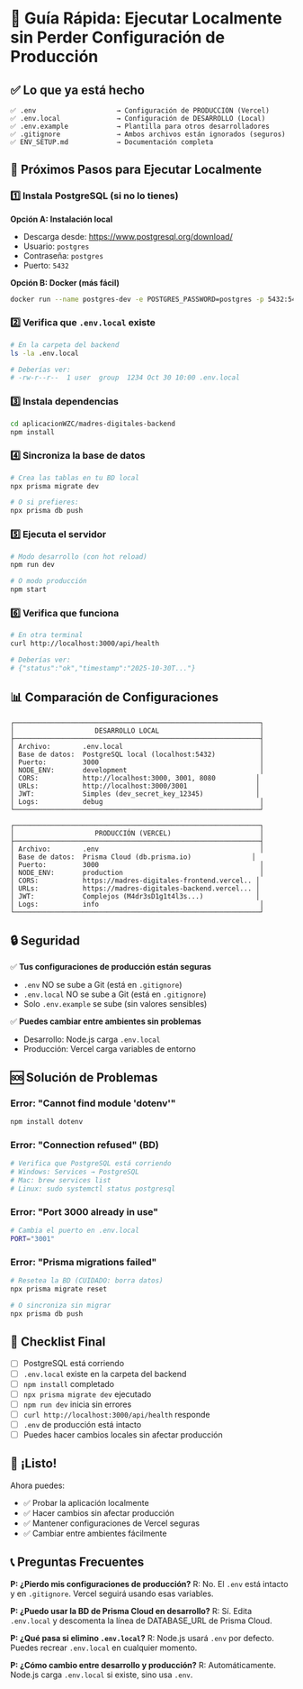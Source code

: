 # 🚀 Guía Rápida: Ejecutar Localmente sin Perder Configuración de Producción

## ✅ Lo que ya está hecho

```
✅ .env                    → Configuración de PRODUCCIÓN (Vercel)
✅ .env.local              → Configuración de DESARROLLO (Local)
✅ .env.example            → Plantilla para otros desarrolladores
✅ .gitignore              → Ambos archivos están ignorados (seguros)
✅ ENV_SETUP.md            → Documentación completa
```

## 🎯 Próximos Pasos para Ejecutar Localmente

### 1️⃣ Instala PostgreSQL (si no lo tienes)

**Opción A: Instalación local**
- Descarga desde: https://www.postgresql.org/download/
- Usuario: `postgres`
- Contraseña: `postgres`
- Puerto: `5432`

**Opción B: Docker (más fácil)**
```bash
docker run --name postgres-dev -e POSTGRES_PASSWORD=postgres -p 5432:5432 -d postgres
```

### 2️⃣ Verifica que `.env.local` existe

```bash
# En la carpeta del backend
ls -la .env.local

# Deberías ver:
# -rw-r--r--  1 user  group  1234 Oct 30 10:00 .env.local
```

### 3️⃣ Instala dependencias

```bash
cd aplicacionWZC/madres-digitales-backend
npm install
```

### 4️⃣ Sincroniza la base de datos

```bash
# Crea las tablas en tu BD local
npx prisma migrate dev

# O si prefieres:
npx prisma db push
```

### 5️⃣ Ejecuta el servidor

```bash
# Modo desarrollo (con hot reload)
npm run dev

# O modo producción
npm start
```

### 6️⃣ Verifica que funciona

```bash
# En otra terminal
curl http://localhost:3000/api/health

# Deberías ver:
# {"status":"ok","timestamp":"2025-10-30T..."}
```

## 📊 Comparación de Configuraciones

```
┌─────────────────────────────────────────────────────────────┐
│                    DESARROLLO LOCAL                         │
├─────────────────────────────────────────────────────────────┤
│ Archivo:        .env.local                                  │
│ Base de datos:  PostgreSQL local (localhost:5432)           │
│ Puerto:         3000                                        │
│ NODE_ENV:       development                                 │
│ CORS:           http://localhost:3000, 3001, 8080          │
│ URLs:           http://localhost:3000/3001                 │
│ JWT:            Simples (dev_secret_key_12345)             │
│ Logs:           debug                                       │
└─────────────────────────────────────────────────────────────┘

┌─────────────────────────────────────────────────────────────┐
│                    PRODUCCIÓN (VERCEL)                      │
├─────────────────────────────────────────────────────────────┤
│ Archivo:        .env                                        │
│ Base de datos:  Prisma Cloud (db.prisma.io)               │
│ Puerto:         3000                                        │
│ NODE_ENV:       production                                  │
│ CORS:           https://madres-digitales-frontend.vercel.. │
│ URLs:           https://madres-digitales-backend.vercel... │
│ JWT:            Complejos (M4dr3sD1g1t4l3s...)             │
│ Logs:           info                                        │
└─────────────────────────────────────────────────────────────┘
```

## 🔒 Seguridad

✅ **Tus configuraciones de producción están seguras**
- `.env` NO se sube a Git (está en `.gitignore`)
- `.env.local` NO se sube a Git (está en `.gitignore`)
- Solo `.env.example` se sube (sin valores sensibles)

✅ **Puedes cambiar entre ambientes sin problemas**
- Desarrollo: Node.js carga `.env.local`
- Producción: Vercel carga variables de entorno

## 🆘 Solución de Problemas

### Error: "Cannot find module 'dotenv'"
```bash
npm install dotenv
```

### Error: "Connection refused" (BD)
```bash
# Verifica que PostgreSQL está corriendo
# Windows: Services → PostgreSQL
# Mac: brew services list
# Linux: sudo systemctl status postgresql
```

### Error: "Port 3000 already in use"
```bash
# Cambia el puerto en .env.local
PORT="3001"
```

### Error: "Prisma migrations failed"
```bash
# Resetea la BD (CUIDADO: borra datos)
npx prisma migrate reset

# O sincroniza sin migrar
npx prisma db push
```

## 📝 Checklist Final

- [ ] PostgreSQL está corriendo
- [ ] `.env.local` existe en la carpeta del backend
- [ ] `npm install` completado
- [ ] `npx prisma migrate dev` ejecutado
- [ ] `npm run dev` inicia sin errores
- [ ] `curl http://localhost:3000/api/health` responde
- [ ] `.env` de producción está intacto
- [ ] Puedes hacer cambios locales sin afectar producción

## 🎉 ¡Listo!

Ahora puedes:
- ✅ Probar la aplicación localmente
- ✅ Hacer cambios sin afectar producción
- ✅ Mantener configuraciones de Vercel seguras
- ✅ Cambiar entre ambientes fácilmente

## 📞 Preguntas Frecuentes

**P: ¿Pierdo mis configuraciones de producción?**
R: No. El `.env` está intacto y en `.gitignore`. Vercel seguirá usando esas variables.

**P: ¿Puedo usar la BD de Prisma Cloud en desarrollo?**
R: Sí. Edita `.env.local` y descomenta la línea de DATABASE_URL de Prisma Cloud.

**P: ¿Qué pasa si elimino `.env.local`?**
R: Node.js usará `.env` por defecto. Puedes recrear `.env.local` en cualquier momento.

**P: ¿Cómo cambio entre desarrollo y producción?**
R: Automáticamente. Node.js carga `.env.local` si existe, sino usa `.env`.

